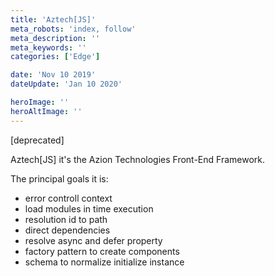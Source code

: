 ```yaml
---
title: 'Aztech[JS]'
meta_robots: 'index, follow'
meta_description: ''
meta_keywords: ''
categories: ['Edge']

date: 'Nov 10 2019'
dateUpdate: 'Jan 10 2020'

heroImage: ''
heroAltImage: ''
---
```



[deprecated]

Aztech[JS] it's the Azion Technologies Front-End Framework.

The principal goals it is:

- error controll context
- load modules in time execution
 - resolution id to path
 - direct dependencies
- resolve async and defer property
- factory pattern to create components
- schema to normalize initialize instance
